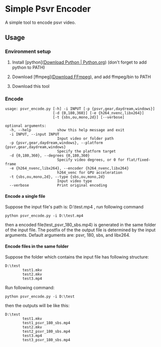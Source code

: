 # Simple Psvr Encoder

A simple tool to encode psvr video.

## Usage

### Environment setup

1. Install [python]([Download Python | Python.org](https://www.python.org/downloads/)) (don't forget to add python to PATH)

2. Download [ffmpeg]([Download FFmpeg](https://www.ffmpeg.org/download.html)), and add ffmpeg/bin to PATH
4. Download this tool

### Encode

```shell
usage: psvr_encode.py [-h] -i INPUT [-p {psvr,gear,daydream,windows}]
                      [-d {0,180,360}] [-e {h264_nvenc,libx264}]
                      [-t {sbs,ou,mono,2d}] [--verbose]

optional arguments:
  -h, --help            show this help message and exit
  -i INPUT, --input INPUT
                        Input video or folder path
  -p {psvr,gear,daydream,windows}, --platform {psvr,gear,daydream,windows}
                        Specify the platform target
  -d {0,180,360}, --degrees {0,180,360}
                        Specify video degrees, or 0 for flat/fixed-frame
  -e {h264_nvenc,libx264}, --encoder {h264_nvenc,libx264}
                        h264_venc for GPU acceleration
  -t {sbs,ou,mono,2d}, --type {sbs,ou,mono,2d}
                        Input video type
  --verbose             Print original encoding 

```

#### Encode a single file

Suppose the input file's path is: D:\test.mp4 , run following command

```shell
python psvr_encode.py -i D:\test.mp4
```

then a encoded file(test_psvr_180_sbs.mp4) is generated in the same folder of the input file. The postfix of the the output file is determined by the input arguments.  Default arguments are: psvr, 180, sbs, and libx264.

#### Encode files in the same folder

Suppose the folder which contains the input file has following structure:

```shell
D:\test 
        test1.mkv
        test2.mkv
        test3.mp4
```

Run following command:

```shell
python psvr_encode.py -i D:\test
```

then the outputs will be like this:

```shell
D:\test 
        test1.mkv
        test1_psvr_180_sbs.mp4
        test2.mkv
        test2_psvr_180_sbs.mp4
        test3.mp4
        test3_psvr_180_sbs.mp4
```


